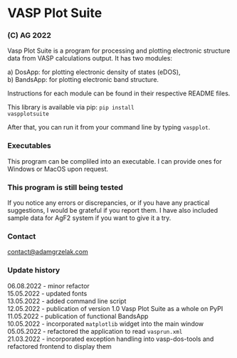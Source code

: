 # VASP Plot Suite
### (C) AG 2022

Vasp Plot Suite is a program for processing and plotting electronic structure data
from VASP calculations output. It has two modules:

a) DosApp: for plotting electronic density of states (eDOS),<br>
b) BandsApp: for plotting electronic band structure.

Instructions for each module can be found in their respective README files.

This library is available via pip:
<code>pip install vaspplotsuite</code>

After that, you can run it from your command line by typing <code>vaspplot</code>.

### Executables
This program can be compliled into an executable.
I can provide ones for Windows or MacOS upon request.

### This program is still being tested
If you notice any errors or discrepancies, or if you have any practical suggestions,
I would be grateful if you report them.
I have also included sample data for AgF2 system if you want to give it a try.

### Contact
contact@adamgrzelak.com

### Update history
06.08.2022 - minor refactor<br>
15.05.2022 - updated fonts<br>
13.05.2022 - added command line script<br>
12.05.2022 - publication of version 1.0 Vasp Plot Suite as a whole on PyPI<br>
11.05.2022 - publication of functional BandsApp<br>
10.05.2022 - incorporated <code>matplotlib</code> widget into the main window<br>
05.05.2022 - refactored the application to read <code>vasprun.xml</code><br>
21.03.2022 - incorporated exception handling into vasp-dos-tools and refactored frontend to
display them
